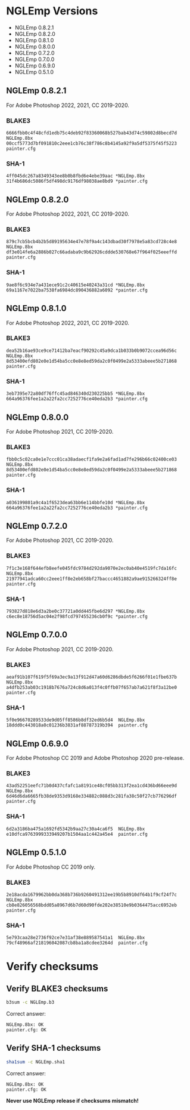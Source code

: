 # NGLEmp Versions

- NGLEmp 0.8.2.1
- NGLEmp 0.8.2.0
- NGLEmp 0.8.1.0
- NGLEmp 0.8.0.0
- NGLEmp 0.7.2.0
- NGLEmp 0.7.0.0
- NGLEmp 0.6.9.0
- NGLEmp 0.5.1.0


## NGLEmp 0.8.2.1

For Adobe Photoshop 2022, 2021, CC 2019-2020.

### BLAKE3

```
6666fbb0c4f48cfd1edb75c4deb92f83360068b527bab43d74c59802d8becd7d  NGLEmp.8bx
00ccf5773d7bf091810c2eee1cb76c38f786c8b4145a92f9a5df5375f45f5223  painter.cfg
```

### SHA-1

```
4ff045dc267a8349343ee8b0b8fbd6e4ebe39aac *NGLEmp.8bx
31f4b686dc5086f5df498dc9176df98038ae8bd9 *painter.cfg
```


## NGLEmp 0.8.2.0

For Adobe Photoshop 2022, 2021, CC 2019-2020.

### BLAKE3

```
879c7cb5bcb4b2b5d89195634e47e78f9a4c143dbad30f7978e5a83cd728c4e8  NGLEmp.8bx
df3e014fe6a2886b027c66adaba9c9b62926cddde530768e67f964f025eeeffd  painter.cfg
```

### SHA-1

```
9ae8f6c934e7a431ece91c2c40615e40243a31cd *NGLEmp.8bx
69a1167e7022ba7538fa6984dc890436882a6092 *painter.cfg
```


## NGLEmp 0.8.1.0

For Adobe Photoshop 2022, 2021, CC 2019-2020.

### BLAKE3

```
dea52b16ae93ce9ce71412ba7eacf90292c45a9dca1b033b0b9072ccea96d56c  NGLEmp.8bx
8d53400efd802e0e1d54ba5cc0e8e8ed59da2c0f0499e2a5333abeee5b271868  painter.cfg
```

### SHA-1

```
3eb7395e72a80df76ffc45ad846340d230225bb5 *NGLEmp.8bx
664a96376fee1a2a22fa2cc7252776ce40eda2b3 *painter.cfg
```


## NGLEmp 0.8.0.0

For Adobe Photoshop 2021, CC 2019-2020.

### BLAKE3

```
fbb0c5c02ca0e1e7ccc01ca38adaecf1fa9e2a6fad1ad7fe296b66c02400ce03  NGLEmp.8bx
8d53400efd802e0e1d54ba5cc0e8e8ed59da2c0f0499e2a5333abeee5b271868  painter.cfg
```

### SHA-1

```
a036199801a9c4a1f6523dea63bb6e114bbfe10d *NGLEmp.8bx
664a96376fee1a2a22fa2cc7252776ce40eda2b3 *painter.cfg
```


## NGLEmp 0.7.2.0

For Adobe Photoshop 2021, CC 2019-2020.

### BLAKE3

```
7f1c3e168f644efb8eefe045fdc9784d292da9070e2ec0ab40e4519fc7da16fc  NGLEmp.8bx
21977941adca60cc2eee1ff8e2eb658bf27baccc4651882a9ae915266324ff8e  painter.cfg
```

### SHA-1

```
793827d818e6d3a2be0c37721a0dd445fbe6d297 *NGLEmp.8bx
c6ec8e18756d5ac04e2f98fcd797455236cb0f9c *painter.cfg
```


## NGLEmp 0.7.0.0

For Adobe Photoshop 2021, CC 2019-2020.

### BLAKE3

```
aeaf91b107f619f5f69a3ec9a13f912d47a60d6286dbde5f6266f01e1fbe637b  NGLEmp.8bx
a4dfb253ab03c1918b7676a724c8d6a013f4c0ffb07f657ab7a621f8f3a12be0  painter.cfg
```

### SHA-1

```
5f0e96670289533de9d05ff8586b8df32ed6b5d4  NGLEmp.8bx
18ddd0c443018a0c01236b3831af88787319b394  painter.cfg
```


## NGLEmp 0.6.9.0

For Adobe Photoshop CC 2019 and Adobe Photoshop 2020 pre-release.

### BLAKE3

```
43ad52251eefc71b0d437cfafc1a8191ce48cf05bb313f2ea1cd436bd66eee9d  NGLEmp.8bx
6d46d6da6665fb38de9353d9168e334882c088d3c281fa38c50f27cb776296df  painter.cfg
```

### SHA-1

```
6d2a3186ba475a1692fd5342b9aa27c30a4ca6f5  NGLEmp.8bx
e10dfca9763999333949207b1504aa1c442a45e4  painter.cfg
```


## NGLEmp 0.5.1.0

For Adobe Photoshop CC 2019 only.

### BLAKE3

```
2e18acda1679962bb0da368b736b9260491312ee19b5b8910df64b1f9cf24f7c  NGLEmp.8bx
cb8e826056568bdd05a8967d6b7d60d90fde202e38510e9b0364475acc6952eb  painter.cfg
```

### SHA-1

```
5e793caa28e2736f92ce7e31af38e889587541a1  NGLEmp.8bx
79cf48966af218196042087cb8ba1a8cdee3264d  painter.cfg
```


# Verify checksums

## Verify BLAKE3 checksums

```sh
b3sum -c NGLEmp.b3
```

Correct answer:

```
NGLEmp.8bx: OK
painter.cfg: OK
```

## Verify SHA-1 checksums

```sh
sha1sum -c NGLEmp.sha1
```

Correct answer:

```
NGLEmp.8bx: OK
painter.cfg: OK
```

**Never use NGLEmp release if checksums mismatch!**
